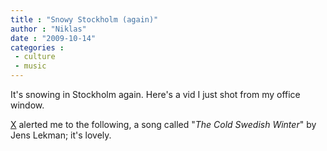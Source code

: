 ```yaml
---
title : "Snowy Stockholm (again)"
author : "Niklas"
date : "2009-10-14"
categories : 
 - culture
 - music
---
```


It's snowing in Stockholm again. Here's a vid I just shot from my office window.

[X](http://cyndamoore.wordpress.com) alerted me to the following, a song called "_The Cold Swedish Winter_" by Jens Lekman; it's lovely.
